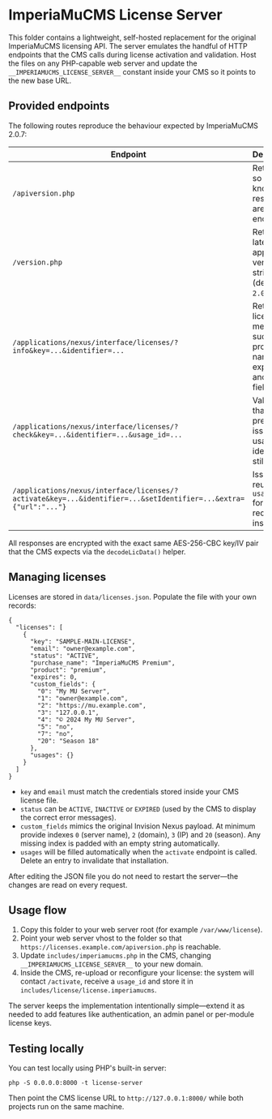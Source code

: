 # ImperiaMuCMS License Server

This folder contains a lightweight, self-hosted replacement for the original ImperiaMuCMS licensing API. The server emulates the handful of HTTP endpoints that the CMS calls during license activation and validation. Host the files on any PHP-capable web server and update the `__IMPERIAMUCMS_LICENSE_SERVER__` constant inside your CMS so it points to the new base URL.

## Provided endpoints

The following routes reproduce the behaviour expected by ImperiaMuCMS 2.0.7:

| Endpoint | Description |
| --- | --- |
| `/apiversion.php` | Returns `1` so the CMS knows that responses are AES encrypted. |
| `/version.php` | Returns the latest application version string (default: `2.0.7`). |
| `/applications/nexus/interface/licenses/?info&key=...&identifier=...` | Returns license metadata such as product name, expiry date and custom fields. |
| `/applications/nexus/interface/licenses/?check&key=...&identifier=...&usage_id=...` | Validates that a previously issued usage identifier is still active. |
| `/applications/nexus/interface/licenses/?activate&key=...&identifier=...&setIdentifier=...&extra={"url":"..."}` | Issues (or reuses) a `usage_id` for the requesting installation. |

All responses are encrypted with the exact same AES-256-CBC key/IV pair that the CMS expects via the `decodeLicData()` helper.

## Managing licenses

Licenses are stored in `data/licenses.json`. Populate the file with your own records:

```
{
  "licenses": [
    {
      "key": "SAMPLE-MAIN-LICENSE",
      "email": "owner@example.com",
      "status": "ACTIVE",
      "purchase_name": "ImperiaMuCMS Premium",
      "product": "premium",
      "expires": 0,
      "custom_fields": {
        "0": "My MU Server",
        "1": "owner@example.com",
        "2": "https://mu.example.com",
        "3": "127.0.0.1",
        "4": "© 2024 My MU Server",
        "5": "no",
        "7": "no",
        "20": "Season 18"
      },
      "usages": {}
    }
  ]
}
```

* `key` and `email` must match the credentials stored inside your CMS license file.
* `status` can be `ACTIVE`, `INACTIVE` or `EXPIRED` (used by the CMS to display the correct error messages).
* `custom_fields` mimics the original Invision Nexus payload. At minimum provide indexes `0` (server name), `2` (domain), `3` (IP) and `20` (season). Any missing index is padded with an empty string automatically.
* `usages` will be filled automatically when the `activate` endpoint is called. Delete an entry to invalidate that installation.

After editing the JSON file you do not need to restart the server—the changes are read on every request.

## Usage flow

1. Copy this folder to your web server root (for example `/var/www/license`).
2. Point your web server vhost to the folder so that `https://licenses.example.com/apiversion.php` is reachable.
3. Update `includes/imperiamucms.php` in the CMS, changing `__IMPERIAMUCMS_LICENSE_SERVER__` to your new domain.
4. Inside the CMS, re-upload or reconfigure your license: the system will contact `/activate`, receive a `usage_id` and store it in `includes/license/license.imperiamucms`.

The server keeps the implementation intentionally simple—extend it as needed to add features like authentication, an admin panel or per-module license keys.

## Testing locally

You can test locally using PHP's built-in server:

```
php -S 0.0.0.0:8000 -t license-server
```

Then point the CMS license URL to `http://127.0.0.1:8000/` while both projects run on the same machine.
